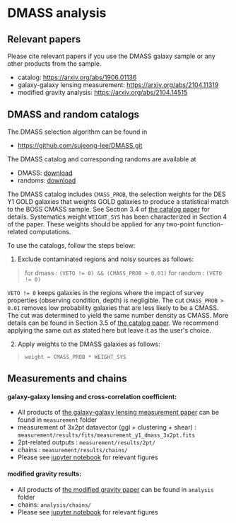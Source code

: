 # DMASS analysis


## Relevant papers
Please cite relevant papers if you use the DMASS galaxy sample or any other products from the sample. 
* catalog: https://arxiv.org/abs/1906.01136
* galaxy-galaxy lensing measurement: https://arxiv.org/abs/2104.11319 
* modified gravity analysis: https://arxiv.org/abs/2104.14515

## DMASS and random catalogs

The DMASS selection algorithm can be found in 
* https://github.com/sujeong-lee/DMASS.git

The DMASS catalog and corresponding randoms are available at
* DMASS: [download](https://drive.google.com/uc?export=download&id=1XABi761R4OLsWxmQZGW03t40jOWvgC_q) 
* randoms: [download](https://drive.google.com/uc?export=download&id=1mek4JB6PiKK0S0rpuUGnPlEuSnN2GZPD)

The DMASS catalog includes `CMASS_PROB`, the selection weights for the DES Y1 GOLD galaxies that weights GOLD galaxies to produce a statistical match to the BOSS CMASS sample. See Section 3.4 of [the catalog paper](https://arxiv.org/abs/1906.01136) for details. Systematics weight `WEIGHT_SYS` has been characterized in Section 4 of the paper. These weights should be applied for any two-point function-related computations.

To use the catalogs, follow the steps below:

1. Exclude contaminated regions and noisy sources as follows:
>for dmass  : `(VETO != 0) && (CMASS_PROB > 0.01)`
>for random : `(VETO != 0)`

`VETO != 0` keeps galaxies in the regions where the impact of survey properties (observing condition, depth) is negligible. The cut `CMASS_PROB > 0.01` removes low probability galaxies that are less likely to be a CMASS. The cut was determined to yield the same number density as CMASS. More details can be found in Section 3.5 of [the catalog paper](https://arxiv.org/abs/1906.01136). We recommend applying the same cut as stated here but leave it as the user's choice.    

2. Apply weights to the DMASS galaxies as follows:
>`weight = CMASS_PROB * WEIGHT_SYS`


## Measurements and chains
#### galaxy-galaxy lensing and cross-correlation coefficient: 
- All products of [the galaxy-galaxy lensing measurement paper](https://arxiv.org/abs/2104.14515) can be found in  `measurement` folder
- measurement of 3x2pt datavector (ggl + clustering + shear) : `measurement/results/fits/measurement_y1_dmass_3x2pt.fits` 
- 2pt-related outputs : `measurement/results/2pt/` 
- chains : `measurement/results/chains/`
- Please see [jupyter notebook](https://github.com/sujeong-lee/DMASS-analysis-publish/blob/master/notebook/DMASS-GGL%20results.ipynb) for relevant figures

#### modified gravity results: 
- All products of [the modified gravity paper](https://arxiv.org/abs/2104.14515) can be found in  `analysis` folder
- chains: `analysis/chains/`
- Please see [jupyter notebook](https://github.com/sujeong-lee/DMASS-analysis-publish/blob/master/notebook/DMASS-MG%20Results.ipynb) for relevant figures




